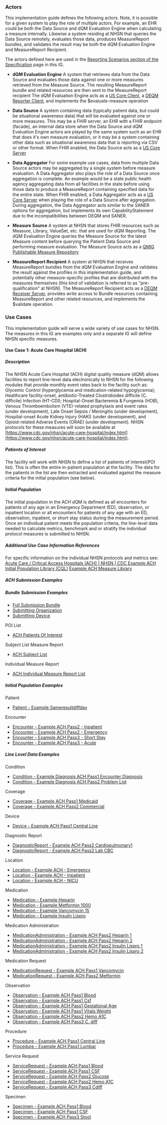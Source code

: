 

### Actors ###

This implementation guide defines the following actors. Note, it is possible for a given system to play the role of multiple actors. For example, an EHR could be both the Data Source and dQM Evaluation Engine when calculating a measure internally. Likewise a system residing at NHSN that queries the Data Source remotely, evaluates those data, produces MeasureReport bundles, and validates the result may be both the dQM Evaluation Engine and MeasureReport Recipient. 

The actors defined here are used in the [Reporting Scenarios section of the Specification](specification.html#reporting-scenarios) page in this IG.

* **dQM Evaluation Engine** A system that retrieves data from the Data Source and evaluates those data against one or more measures retrieved from the Measure Source. The resulting MeasureReport bundle and related resources are then sent to the MeasureReport recipient The dQM Evaluation Engine acts as a [US Core Client](https://www.hl7.org/fhir/us/core/CapabilityStatement-us-core-client.html), a [DEQM Reporter Client](https://www.hl7.org/fhir/us/davinci-deqm/CapabilityStatement-reporter-client.html), and implements the $evaluate-measure operation

* **Data Source** A system containing data (typically patient data, but could be situational awareness data) that will be evaluated against one or more measures. This may be a FHIR server, an EHR with a FHIR endpoint (facade), an internal data store when the Data Source and dQM Evaluation Engine actors are played by the same system such as an EHR that does it's own measure evaluation, or it may be a system containing other data such as situational awareness data that is reporting via CSV or other format. When FHIR enabled, the Data Source acts as a [US Core Server](https://www.hl7.org/fhir/us/core/CapabilityStatement-us-core-server.html)

* **Data Aggregator** For some example use cases,<!-- such as bed capacity reporting,--> data from multiple Data Source actors may be aggregated by a single system before measure evaluation. A Data Aggregator also plays the role of a Data Source once aggregation is complete. An example would be a state public health agency aggregating data from all facilities in the state before using those data to produce a MeasureReport containing <!--bed capacity -->specified data for the entire state. When FHIR enabled, a Data Aggregator acts as a [US Core Server](https://www.hl7.org/fhir/us/core/CapabilityStatement-us-core-server.html) when playing the role of a Data Source after aggregation. During aggregation, the Data Aggregator acts similar to the SANER options for aggregation, but implements its own CapabilityStatement due to the incompatibilities between DEQM and SANER.

* **Measure Source** A system at NHSN that stores FHIR resources such as Measure, Library, ValueSet, etc. that are used for dQM Reporting. The dQM Evaluation Engine queries the Measure Source for the latest Measure content before querying the Patient Data Source and performing measure evaluation. The Measure Source acts as a [QMIG Publishable Measure Repository](https://hl7.org/fhir/us/cqfmeasures/measure-repository-service.html#publishable-measure-repository) 

* **MeasureReport Recipient** A system at NHSN that receives MeasureReport bundles from the dQM Evaluation Engine and validates the result against the profiles in this implementation guide, and potentially other measure-specific profiles that are distributed with the measures themselves (this kind of validation is referred to as "pre-qualification" at NHSN). The MeasureReport Recipient acts as a [DEQM Receiver Server](https://www.hl7.org/fhir/us/davinci-deqm/CapabilityStatement-receiver-server.html), provides write access to Bundle resources containing MeasureReport and other related resources, and implements the $validate operation.

### Use Cases ###

This implementation guide will serve a wide variety of use cases for NHSN. The measures in this IG are examples only and a separate IG will define NHSN specific measures.

#### Use Case 1: Acute Care Hospital (ACH)

##### Description

The NHSN Acute Care Hospital (ACH) digital quality measure (dQM) allows facilities to report line-level data electronically to NHSN for the following modules that provide monthly event rates back to the facility such as: Glycemic Control (hyperglycemia and medication-related hypoglycemia); Healthcare facility-onset, antibiotic-Treated Clostridioides difficile (C. difficile) Infection (HT-CDI); Hospital-Onset Bacteremia & Fungemia (HOB), Venous Thromboembolism (VTE)-related prophylaxis and event rates (under development), Late Onset Sepsis / Meningitis (under development), Hospital-onset Acute Kidney Injury (HAKI) (under development), and Opioid-related Adverse Events (ORAE) (under development). NHSN protocols for these measures will soon be available at [https://www.cdc.gov/nhsn/acute-care-hospital/index.html](https://www.cdc.gov/nhsn/acute-care-hospital/index.html).  

##### Patients of Interest

The facility will work with NHSN to define a list of patients of interest(POI list). This is often the entire in-patient population at the facility. The data for the patients in the list are then extracted and evaluated against the measure criteria for the initial population (see below).

##### Initial Population

The initial population in the ACH dQM is defined as all encounters for patients of any age in an Emergency Department (ED), observation, or inpatient location or all encounters for patients of any age with an ED, observation, inpatient, or short stay status during the measurement period. Once an individual patient meets the population criteria, the line-level data needed to calculate metrics, benchmark and or stratify the individual protocol measures is submitted to NHSN.

##### Additional Use Case Information References
For specific information on the individual NHSN protocols and metrics see: 
[Acute Care / Critical Access Hospitals (ACH) | NHSN | CDC ](https://www.cdc.gov/nhsn/acute-care-hospital/index.html)
[Example ACH Initial Population Library (CQL)](Library-NHSNdQMAcuteCareHospitalInitialPopulationLibrary.html)
[Example ACH Measure Library ](Measure-NHSNdQMAcuteCareHospitalInitialPopulation.html)

##### ACH Submission Examples

##### Bundle Submission Examples

- [Full Submission Bundle](Bundle-submission-full-example1.html)
- [Submitting Organization](Organization-organization-example-submitting-organization.html) 
- [Submitting Device](Device-device-example-submitting-device.html) 

POI List

- [ACH Patients Of Interest](List-list-example-ach-patients-of-interest.html)

Subject List Measure Report

- [ACH Subject List](MeasureReport-measurereport-example-ach-subjectlist1.html)

Individual Measure Report

- [ACH Individual Measure Report List](List-list-example-ach-individual-measurereport-list.html)

##### Initial Population Examples

Patient

- [Patient - Example Sameresultdiffday](Patient-patient-example-sameresultdiffday.html)

Encounter

- [Encounter - Example ACH Pass2 - Inpatient](Encounter-encounter-example-ach-ach-pass2-inpatient.html)
- [Encounter - Example ACH Pass2 - Emergency](Encounter-encounter-example-ach-ach-pass2-emergency.html)
- [Encounter - Example ACH Pass3 - Short Stay](Encounter-encounter-example-ach-ach-pass3-short-stay.html)
- [Encounter - Example ACH Pass3 - Acute](Encounter-encounter-example-ach-ach-pass3-acute.html)

##### Line Level Data Examples

Condition

- [Condition - Example Diagnosis ACH Pass1 Encounter Diagnosis](Condition-condition-example-diagnosis-ach-pass1.html)
- [Condition - Example Diagnosis ACH Pass2 Problem List](Condition-condition-example-diagnosis-ach-pass2-problem.html)

Coverage

- [Coverage - Example ACH Pass1 Medicaid](Coverage-coverage-example-ach-pass1.html)
- [Coverage - Example ACH Pass2 Commercial](Coverage-coverage-example-ach-pass2.html)

Device

- [Device - Example ACH Pass1 Central Line](Device-device-example-ach-ach-pass1-central-line.html)

Diagnostic Report

- [DiagnosticReport - Example ACH Pass2 Cardiopulmonary1](DiagnosticReport-diagnosticreport-example-ach-ach-pass2-cardiopulmonary.html)
- [DiagnosticReport - Example ACH Pass2 Lab CBC](DiagnosticReport-diagnosticreport-example-ach-ach-pass2-lab-cbc.html)

Location

- [Location - Example ACH - Emergency](Location-location-example-ach-emergency.html)
- [Location - Example ACH - Inpatient](Location-location-example-ach-inpatient.html)
- [Location - Example ACH - NICU](Location-location-example-ach-nicu-level-iii.html)

Medication

- [Medication - Example Heparin](Medication-medication-example-heparin.html)
- [Medication - Example Metformin 1000](Medication-medication-example-metformin-1000.html)
- [Medication - Example Vancomycin 15](Medication-medication-example-vancomycin-15.html)
- [Medication - Example Insulin Lispro](Medication-medication-example-insulin-lispro.html)

Medication Administration

- [MedicationAdministration - Example ACH Pass2 Heparin 1](MedicationAdministration-medicationadministration-example-ach-pass2-heparin-1.html)
- [MedicationAdministration - Example ACH Pass2 Heparin 2](MedicationAdministration-medicationadministration-example-ach-pass2-heparin-2.html)
- [MedicationAdministration - Example ACH Pass2 Insulin Lispro 1](MedicationAdministration-medicationadministration-example-ach-pass2-insulin-lispro-1.html)
- [MedicationAdministration - Example ACH Pass2 Insulin Lispro 2](MedicationAdministration-medicationadministration-example-ach-pass2-insulin-lispro-2.html)

Medication Request

- [MedicationRequest - Example ACH Pass1 Vancomycin](MedicationRequest-medicationrequest-example-ach-pass1-vancomycin.html)
- [MedicationRequest - Example ACH Pass2 Metformin](MedicationRequest-medicationrequest-example-ach-pass2-metformin.html)

Observation

- [Observation - Example ACH Pass1 Blood](Observation-observation-example-ach-pass1-blood.html)
- [Observation - Example ACH Pass1 Csf](Observation-observation-example-ach-pass1-csf.html)
- [Observation - Example ACH Pass1 Gestational Age](Observation-observation-example-ach-pass1-gestational-age.html)
- [Observation - Example ACH Pass1 Vitals Weight](Observation-observation-example-ach-pass1-vitals-weight.html)
- [Observation - Example ACH Pass2 Hemo A1C](Observation-observation-example-ach-pass2-hemo-a1c.html)
- [Observation - Example ACH Pass3 C. diff](Observation-observation-example-ach-pass3-cdiff.html)

Procedure

- [Procedure - Example ACH Pass1 Central Line](Procedure-procedure-example-ach-ach-pass1-central-line.html)
- [Procedure - Example ACH Pass1 Lumbar](Procedure-procedure-example-ach-ach-pass1-lumbar.html)

Service Request

- [ServiceRequest - Example ACH Pass1 Blood](ServiceRequest-servicerequest-example-ach-ach-pass1-blood.html)
- [ServiceRequest - Example ACH Pass1 CSF](ServiceRequest-servicerequest-example-ach-ach-pass1-csf.html)
- [ServiceRequest - Example ACH Pass2 Glucose](ServiceRequest-servicerequest-example-ach-ach-pass2-glucose.html)
- [ServiceRequest - Example ACH Pass2 Hemo A1C](ServiceRequest-servicerequest-example-ach-ach-pass2-hemo-a1c.html)
- [ServiceRequest - Example ACH Pass3 Cdiff](ServiceRequest-servicerequest-example-ach-ach-pass3-cdiff.html)

Specimen

- [Specimen - Example ACH Pass1 Blood](Specimen-specimen-example-ach-ach-pass1-blood.html)
- [Specimen - Example ACH Pass1 CSF](Specimen-specimen-example-ach-ach-pass1-csf.html)
- [Specimen - Example ACH Pass3 Stool](Specimen-specimen-example-ach-ach-pass3-stool.html)

<!-- #### Use Case 2: Bed Capacity Reporting

##### Description

The NHSN Bed Capacity measure allows for facilities to report real-time hospital bed capacity data electronically to CDC’s National Healthcare Safety Network (NHSN), enabling a jurisdictional capacity datastore and dashboard for viewing real-time occupancy information. The goal of this measure is to strengthen healthcare systems capacity by providing near real time insight into routine operations and especially during public health emergencies.

The NHSN Bed Capacity use case is intended to follow the pattern of a [SANER](https://hl7.org/fhir/uv/saner/) measure, but there are currently incompatibilies between SANER and DEQM that the owning HL7 work groups have agreed to resolve, but have not yet implemented. Once SANER and DEQM are harmonized this IG will likely be updated to reflect that.

##### Background

Formally called the NHSN Connectivity Initiative: Hospital Bed Capacity Project, the objective of this measure is to establish a web-based easy-to use interface to be accessed by hospitals and governmental agencies at a state and regional level to coordinate daily, surge and crisis needs.  Since March 2020, the U.S. government has been consistently collecting data from hospitals and states to better understand healthcare system stress, capacity, capabilities, and hospitalizations. The COVID-19 pandemic underscored the Federal needs for data are continuously evolving, and that data modernization must be prioritized to reduce burden and maximize efficiency.

##### Bed Inclusion Criteria

For all bed censuses and counts, the following bed types should be <u>included</u>:
1. All inpatient staffed and unblocked beds
2. Observation beds


##### Bed Exclusion Criteria

For all bed censuses and counts, the following bed types should be <u>excluded</u>:
1. Virtual beds or locations in the EMR that are not physical spaces (i.e., beds used for interoperative phase of care or in certain operative settings or virtual staging areas for admissions.)
2. Beds no longer in use, even in case of surge
3. Blocked beds (i.e., beds blocked due to logistical or maintenance challenges, staffing restrictions, isolation, etc.) 


##### Unit Inclusion Criteria

- ED    Emergency department
- ICU   Intensive care unit
- LOC   Level of care
- MT/MS Medicine telemetry/medicine surgery acute care bed
- NICU  Neonatal intensive care unit
- NP    Negative pressure
- OB    Obstetrics
- OBS   Observation
- PCU   Progressive care unit
- Peds  Pediatric
- PICU  Pediatric intensive care unit
- Psych Psychiatric
- Rehab Rehabilitation


##### Bed Capacity Examples
- [MeasureReport - Children's Hospital Bed Capacity Individual Measure Report](MeasureReport-bed-capacity-measurereport-example-chld.html)
- [MeasureReport - Hospital Bed Capacity Individual Measure Report](MeasureReport-bed-capacity-measurereport-example-hosp.html)
- [MeasureReport - Inpatient Psychiatric Facility Bed Capacity Individual Measure Report](MeasureReport-bed-capacity-measurereport-example-ipf.html)
 -->
